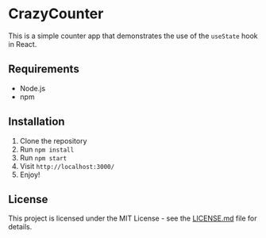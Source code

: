 # CrazyCounter

This is a simple counter app that demonstrates the use of the `useState` hook in React.

## Requirements

- Node.js
- npm

## Installation

1. Clone the repository
2. Run `npm install`
3. Run `npm start`
4. Visit `http://localhost:3000/`
5. Enjoy!

## License

This project is licensed under the MIT License - see the [LICENSE.md](LICENSE.md) file for details.

